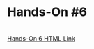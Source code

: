 <h1>Hands-On #6</h1>
 <br>
<a href="https://nighthawk-real.github.io/cis-2013-programs/hands-on-5/passfail.html">Hands-On 6 HTML Link</a>
<br>
